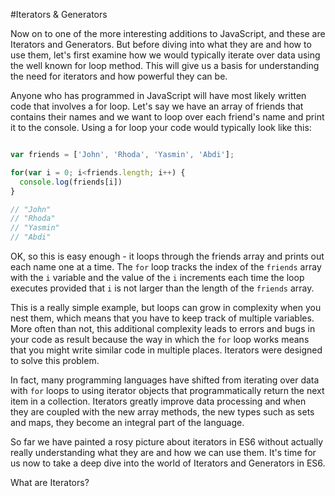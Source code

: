 #Iterators & Generators 

Now on to one of the more interesting additions to JavaScript, and these are Iterators and Generators. But before diving into what they are and how to use them, let's first examine how we would typically iterate over data using the well known for loop method. This will give us a basis for understanding the need for iterators and how powerful they can be. 

Anyone who has programmed in JavaScript will have most likely written code that involves a for loop. Let's say we have an array of friends that contains their names and we want to loop over each friend's name and print it to the console. Using a for loop your code would typically look like this: 

```javascript 

var friends = ['John', 'Rhoda', 'Yasmin', 'Abdi']; 

for(var i = 0; i<friends.length; i++) {
  console.log(friends[i])
}

// "John"
// "Rhoda"
// "Yasmin"
// "Abdi"

```
OK, so this is easy enough - it loops through the friends array and prints out each name one at a time. The `for` loop tracks the index of the `friends` array with the `i` variable and the value of the `i` increments each time the loop executes provided that `i` is not larger than the length of the `friends` array. 

This is a really simple example, but loops can grow in complexity when you nest them, which means that you have to keep track of multiple variables. More often than not, this additional complexity leads to errors and bugs in your code as result because the way in which the `for` loop works means that you might write similar code in multiple places. Iterators were designed to solve this problem. 

In fact, many programming languages have shifted from iterating over data with `for` loops to using iterator objects that programmatically return the next item in a collection. Iterators greatly improve data processing and when they are coupled with the new array methods, the new types such as sets and maps, they become an integral part of the language. 

So far we have painted a rosy picture about iterators in ES6 without actually really understanding what they are and how we can use them. It's time for us now to take a deep dive into the world of Iterators and Generators in ES6. 

What are Iterators? 


